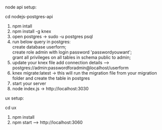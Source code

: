 node api setup:

cd nodejs-postgres-api

1. npm intall
2. npm install -g knex
3. open postgres -> sudo -u postgres psql
4. run below query in postgres:<br/> 
    create database userform;<br/>
    create role admin with login password 'passwordyouwant';<br/>
    grant all privileges on all tables in schema public to admin;
6. update your knex file add connection details --> postgres://admin:passwordforadmin@localhost/userform
7. knex migrate:latest -> this will run the migration file from your migration folder and create the table in postgres
8. start your server
9. node index.js -> http://localhost:3030

ux setup:

cd ux

1. npm install
2. npm start --> http://localhost:3060

